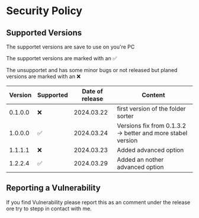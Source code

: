 # Security Policy

## Supported Versions

The supportet versions are save to use on you're PC

The supportet versions are marked with an ✅

The unsupportet and has some minor bugs or not released but planed versions are marked with an :x:

| Version | Supported          | Date of release       | Content            |
| ------- | ------------------ |---------------------- |--------------------|
| 0.1.0.0 | :x: | 2024.03.22  | first version of the folder sorter |
| 1.0.0.0 | :white_check_mark: | 2024.03.24 | Versions fix from 0.1.3.2 -> better and more stabel version |
| 1.1.1.1 | :x: | 2024.03.23 | Added advanced option |
| 1.2.2.4 | :white_check_mark: | 2024.03.29 | Added an nother advanced option |

## Reporting a Vulnerability

If you find Vulnerability please report this as an comment under the release ore try to stepp in contact with me.

